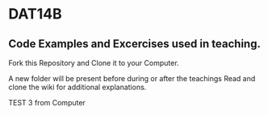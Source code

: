 <h1>DAT14B</h1>
<h2>Code Examples and Excercises used in teaching.</h2>
<p>Fork this Repository and Clone it to your Computer.</p>
<p>A new folder will be present before during or after the teachings
Read and clone the wiki for additional explanations.</p>

<p>TEST 3 from Computer</p>